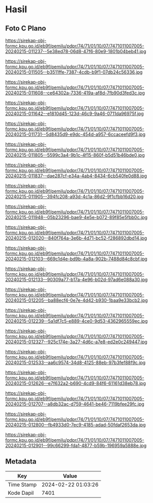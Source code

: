 # Hasil

## Foto C Plano

https://sirekap-obj-formc.kpu.go.id/eb9f/pemilu/pdpr/74/71/01/10/07/7471011007005-20240215-011237--5e38ed78-06d8-47f6-80e9-1801b04beb41.jpg

https://sirekap-obj-formc.kpu.go.id/eb9f/pemilu/pdpr/74/71/01/10/07/7471011007005-20240215-011505--b3511ffe-7387-4cdb-b9f1-07db24c56336.jpg

https://sirekap-obj-formc.kpu.go.id/eb9f/pemilu/pdpr/74/71/01/10/07/7471011007005-20240215-011608--ce64302a-7336-419a-af8d-7fb90d3fed3c.jpg

https://sirekap-obj-formc.kpu.go.id/eb9f/pemilu/pdpr/74/71/01/10/07/7471011007005-20240215-011642--e1810d45-123d-46c9-9a46-0711da96975f.jpg

https://sirekap-obj-formc.kpu.go.id/eb9f/pemilu/pdpr/74/71/01/10/07/7471011007005-20240215-011731--5d8435d9-e9dc-454d-a957-6ccaceefd9f3.jpg

https://sirekap-obj-formc.kpu.go.id/eb9f/pemilu/pdpr/74/71/01/10/07/7471011007005-20240215-011805--5599c3a4-9b1c-4f15-860f-b5d51b46bde0.jpg

https://sirekap-obj-formc.kpu.go.id/eb9f/pemilu/pdpr/74/71/01/10/07/7471011007005-20240215-011837--dae287cf-e34a-4ab4-8434-6cb540fe0d88.jpg

https://sirekap-obj-formc.kpu.go.id/eb9f/pemilu/pdpr/74/71/01/10/07/7471011007005-20240215-011905--394fc208-a93d-4c1a-86d2-9f1cfbb16d20.jpg

https://sirekap-obj-formc.kpu.go.id/eb9f/pemilu/pdpr/74/71/01/10/07/7471011007005-20240215-011948--05b23296-bae9-4e5e-b072-89f85e5fbb0c.jpg

https://sirekap-obj-formc.kpu.go.id/eb9f/pemilu/pdpr/74/71/01/10/07/7471011007005-20240215-012020--840f764a-3e6b-4d71-bc52-f286892dbd14.jpg

https://sirekap-obj-formc.kpu.go.id/eb9f/pemilu/pdpr/74/71/01/10/07/7471011007005-20240215-012103--669c1d4e-bd9b-4a8a-902b-7488d84c8cbf.jpg

https://sirekap-obj-formc.kpu.go.id/eb9f/pemilu/pdpr/74/71/01/10/07/7471011007005-20240215-012133--90309a77-b17a-4e96-b02d-97ad6e088a30.jpg

https://sirekap-obj-formc.kpu.go.id/eb9f/pemilu/pdpr/74/71/01/10/07/7471011007005-20240215-012205--ba88ecf4-0e7e-4d42-b930-1baa9e33bcb2.jpg

https://sirekap-obj-formc.kpu.go.id/eb9f/pemilu/pdpr/74/71/01/10/07/7471011007005-20240215-012239--5a1df7c5-e889-4ce0-9d53-4362965559ec.jpg

https://sirekap-obj-formc.kpu.go.id/eb9f/pemilu/pdpr/74/71/01/10/07/7471011007005-20240215-012327--925c174e-3a27-4d6c-a7e8-ed2e0c249447.jpg

https://sirekap-obj-formc.kpu.go.id/eb9f/pemilu/pdpr/74/71/01/10/07/7471011007005-20240215-012533--aa6c9574-34d8-4125-88eb-97b3fef88f9c.jpg

https://sirekap-obj-formc.kpu.go.id/eb9f/pemilu/pdpr/74/71/01/10/07/7471011007005-20240215-012626--e7f632a2-b690-4cd9-84f6-61161d38eb78.jpg

https://sirekap-obj-formc.kpu.go.id/eb9f/pemilu/pdpr/74/71/01/10/07/7471011007005-20240215-012707--a8db32ac-d759-4641-be46-7119bfee29fc.jpg

https://sirekap-obj-formc.kpu.go.id/eb9f/pemilu/pdpr/74/71/01/10/07/7471011007005-20240215-012800--fb4933d0-7ec9-4185-adad-50fdaf2653da.jpg

https://sirekap-obj-formc.kpu.go.id/eb9f/pemilu/pdpr/74/71/01/10/07/7471011007005-20240215-012901--99c66299-fda1-4877-b59b-196959a5888e.jpg


## Metadata

| Key        | Value               |
| ---------- | ------------------- |
| Time Stamp | 2024-02-22 01:03:26 |
| Kode Dapil | 7401                |



